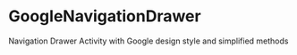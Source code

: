 GoogleNavigationDrawer
======================

Navigation Drawer Activity with Google design style and simplified methods
